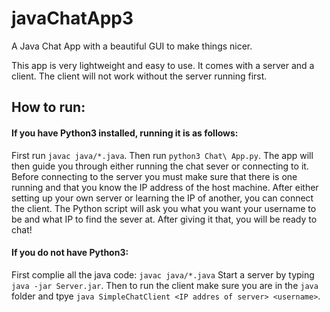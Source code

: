 # javaChatApp3
A Java Chat App with a beautiful GUI to make things nicer.

This app is very lightweight and easy to use. It comes with a server and a client. The client will not work without the server running first.


## How to run:
#### If you have Python3 installed, running it is as follows:
First run `javac java/*.java`. Then run `python3 Chat\ App.py`. The app will then guide you through either running the chat sever or connecting to it. Before connecting to the server you must make sure that there is one running and that you know the IP address of the host machine.
After either setting up your own server or learning the IP of another, you can connect the client. The Python script will ask you what you want your username to be and what IP to find the sever at. After giving it that, you will be ready to chat!

#### If you do not have Python3:
First complie all the java code:
`javac java/*.java`
Start a server by typing `java -jar Server.jar`. Then to run the client make sure you are in the `java` folder and tpye `java SimpleChatClient <IP addres of server> <username>`. 
